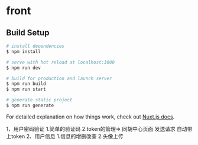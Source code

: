 # front

## Build Setup

```bash
# install dependencies
$ npm install

# serve with hot reload at localhost:3000
$ npm run dev

# build for production and launch server
$ npm run build
$ npm run start

# generate static project
$ npm run generate
```

For detailed explanation on how things work, check out [Nuxt.js docs](https://nuxtjs.org).

1、用户密码验证
  1.简单的验证码
  2.token的管理=> 同胡中心页面 发送请求 自动带上token
2、用户信息
  1.信息的增删改查
  2.头像上传
